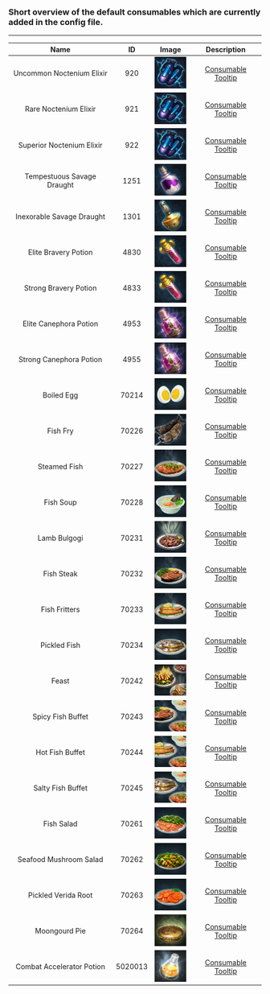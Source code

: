 ### Short overview of the default consumables which are currently added in the config file.

---

| Name | ID | Image | Description |
| :---: | :---: | :---: | :---: |
| Uncommon Noctenium Elixir | 920 | ![Image didn't load... try refresh](/Additional-Data/Consumable-Icons/Noctenium_Infusion.png?raw=true) | [Consumable Tooltip](https://teralore.com/us/item/200920/) |
| Rare Noctenium Elixir | 921 | ![Image didn't load... try refresh](/Additional-Data/Consumable-Icons/Noctenium_Infusion.png?raw=true) | [Consumable Tooltip](https://teralore.com/us/item/200921/) |
| Superior Noctenium Elixir | 922 | ![Image didn't load... try refresh](/Additional-Data/Consumable-Icons/Noctenium_Infusion.png?raw=true) | [Consumable Tooltip](https://teralore.com/us/item/200922/) |
| Tempestuous Savage Draught | 1251 | ![Image didn't load... try refresh](/Additional-Data/Consumable-Icons/Tempestuous_Savage_Draught.png?raw=true) | [Consumable Tooltip](https://teralore.com/us/item/150539/) |
| Inexorable Savage Draught | 1301 | ![Image didn't load... try refresh](/Additional-Data/Consumable-Icons/Inexorable_Savage_Draught.png?raw=true) | [Consumable Tooltip](https://teralore.com/us/item/150541/) |
| Elite Bravery Potion | 4830 | ![Image didn't load... try refresh](/Additional-Data/Consumable-Icons/Bravery_Potion.png?raw=true) | [Consumable Tooltip](https://teralore.com/us/item/150542/) |
| Strong Bravery Potion | 4833 | ![Image didn't load... try refresh](/Additional-Data/Consumable-Icons/Bravery_Potion.png?raw=true) | [Consumable Tooltip](https://teralore.com/us/item/150533/) |
| Elite Canephora Potion | 4953 | ![Image didn't load... try refresh](/Additional-Data/Consumable-Icons/Canephora_Potion.png?raw=true) | [Consumable Tooltip](https://teralore.com/us/item/150543/) |
| Strong Canephora Potion | 4955 | ![Image didn't load... try refresh](/Additional-Data/Consumable-Icons/Canephora_Potion.png?raw=true) | [Consumable Tooltip](https://teralore.com/us/item/150535/) |
| Boiled Egg | 70214 | ![Image didn't load... try refresh](/Additional-Data/Consumable-Icons/Boiled_Egg.png?raw=true) | [Consumable Tooltip](https://teralore.com/us/item/206010/) |
| Fish Fry | 70226 | ![Image didn't load... try refresh](/Additional-Data/Consumable-Icons/Fish_Fry.png?raw=true) | [Consumable Tooltip](https://teralore.com/us/item/206011/) |
| Steamed Fish | 70227 | ![Image didn't load... try refresh](/Additional-Data/Consumable-Icons/Steamed_Fish.png?raw=true) | [Consumable Tooltip](https://teralore.com/us/item/206012/) |
| Fish Soup | 70228 | ![Image didn't load... try refresh](/Additional-Data/Consumable-Icons/Fish_Soup.png?raw=true) | [Consumable Tooltip](https://teralore.com/us/item/206013/) |
| Lamb Bulgogi | 70231 | ![Image didn't load... try refresh](/Additional-Data/Consumable-Icons/Lamb_Bulgogi.png?raw=true) | [Consumable Tooltip](https://teralore.com/us/item/71418/) |
| Fish Steak | 70232 | ![Image didn't load... try refresh](/Additional-Data/Consumable-Icons/Fish_Steak.png?raw=true) | [Consumable Tooltip](https://teralore.com/us/item/206014/) |
| Fish Fritters | 70233 | ![Image didn't load... try refresh](/Additional-Data/Consumable-Icons/Fish_Fritters.png?raw=true) | [Consumable Tooltip](https://teralore.com/us/item/206015/) |
| Pickled Fish | 70234 | ![Image didn't load... try refresh](/Additional-Data/Consumable-Icons/Pickled_Fish.png?raw=true) | [Consumable Tooltip](https://teralore.com/us/item/206016/) |
| Feast | 70242 | ![Image didn't load... try refresh](/Additional-Data/Consumable-Icons/Feast.png?raw=true) | [Consumable Tooltip](https://teralore.com/us/item/7218/) |
| Spicy Fish Buffet | 70243 | ![Image didn't load... try refresh](/Additional-Data/Consumable-Icons/Spicy_Fish_Buffet.png?raw=true) | [Consumable Tooltip](https://teralore.com/us/item/206017/) |
| Hot Fish Buffet | 70244 | ![Image didn't load... try refresh](/Additional-Data/Consumable-Icons/Hot_Fish_Buffet.png?raw=true) | [Consumable Tooltip](https://teralore.com/us/item/206018/) |
| Salty Fish Buffet | 70245 | ![Image didn't load... try refresh](/Additional-Data/Consumable-Icons/Salty_Fish_Buffet.png?raw=true) | [Consumable Tooltip](https://teralore.com/us/item/206019/) |
| Fish Salad | 70261 | ![Image didn't load... try refresh](/Additional-Data/Consumable-Icons/Fish_Salad.png?raw=true) | [Consumable Tooltip](https://teralore.com/us/item/206020/) |
| Seafood Mushroom Salad | 70262 | ![Image didn't load... try refresh](/Additional-Data/Consumable-Icons/Seafood_Mushroom_Salad.png?raw=true) | [Consumable Tooltip](https://teralore.com/us/item/206021/) |
| Pickled Verida Root | 70263 | ![Image didn't load... try refresh](/Additional-Data/Consumable-Icons/Pickled_Verida_Root.png?raw=true) | [Consumable Tooltip](https://teralore.com/us/item/206022/) |
| Moongourd Pie | 70264 | ![Image didn't load... try refresh](/Additional-Data/Consumable-Icons/Moongourd_Pie.png?raw=true) | [Consumable Tooltip](https://teralore.com/us/item/206023/) |
| Combat Accelerator Potion | 5020013 | ![Image didn't load... try refresh](/Additional-Data/Consumable-Icons/Combat_Accelerator_Potion.png?raw=true) | [Consumable Tooltip](https://teralore.com/us/item/150940/) |